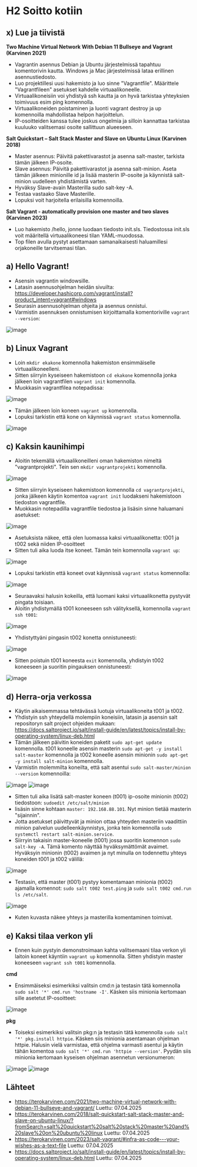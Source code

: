 # H2 Soitto kotiin
## x) Lue ja tiivistä
**Two Machine Virtual Network With Debian 11 Bullseye and Vagrant (Karvinen 2021)**
* Vagrantin asennus Debian ja Ubuntu järjestelmissä tapahtuu komentorivin kautta. Windows ja Mac järjestelmissä lataa erillinen asennustiedosto.
* Luo projektillesi uusi hakemisto ja luo sinne "Vagrantfile". Määrittele "Vagrantfileen" asetukset kahdelle virtuaalikoneelle.
* Virtuaalikoneisiin voi yhdistyä ssh kautta ja on hyvä tarkistaa yhteyksien toimivuus esim ping komennolla.
* Virtuaalikoneiden poistaminen ja luonti vagrant destroy ja up komennoilla mahdollistaa helpon harjoittelun.
* IP-osoitteiden kanssa tulee joskus ongelmia ja silloin kannattaa tarkistaa kuuluuko valitsemasi osoite sallittuun alueeseen.

**Salt Quickstart – Salt Stack Master and Slave on Ubuntu Linux (Karvinen 2018)**
* Master asennus: Päivitä pakettivarastot ja asenna salt-master, tarkista tämän jälkeen IP-osoite.
* Slave asennus: Päivitä pakettivarastot ja asenna salt-minion. Aseta tämän jälkeen minionille id ja lisää masterin IP-osoite ja käynnistä salt-minion uudelleen yhdistämistä varten.
* Hyväksy Slave-avain Masterilla sudo salt-key -A.
* Testaa vastaako Slave Masterille.
* Lopuksi voit harjoitella erilaisilla komennoilla.

**Salt Vagrant - automatically provision one master and two slaves (Karvinen 2023)**
* Luo hakemisto /hello, jonne luodaan tiedosto init.sls. Tiedostossa init.sls voit määritellä virtuaalikoneesi tilan YAML-muodossa.
* Top filen avulla pystyt asettamaan samanaikaisesti haluamillesi orjakoneille tarvitsemasi tilan.

## a) Hello Vagrant!
* Asensin vagrantin windowsille.
* Latasin asennusohjelman heidän sivuilta: https://developer.hashicorp.com/vagrant/install?product_intent=vagrant#windows
* Seurasin asennusohjelman ohjeita ja asennus onnistui.
* Varmistin asennuksen onnistumisen kirjoittamalla komentoriville `vagrant --version`:

![image](https://github.com/user-attachments/assets/cde0f4b2-780c-47a4-9f93-23f5a682f561)

## b) Linux Vagrant
* Loin `mkdir ekakone` komennolla hakemiston ensimmäiselle virtuaalikoneelleni.
* Sitten siirryin kyseiseen hakemistoon `cd ekakone` komennolla jonka jälkeen loin vagrantfilen `vagrant init` komennolla.
* Muokkasin vagrantfilea notepadissa:

![image](https://github.com/user-attachments/assets/bcc04953-8841-43e8-b8b9-07b2bda8e6f0)
* Tämän jälkeen loin koneen `vagrant up` komennolla.
* Lopuksi tarkistin että kone on käynnissä `vagrant status` komennolla.

![image](https://github.com/user-attachments/assets/e3c8ec58-e52a-4d54-8ea1-8297a0e71372)

## c) Kaksin kaunihimpi
* Aloitin tekemällä virtuaalikoneilleni oman hakemiston nimeltä "vagrantprojekti". Tein sen `mkdir vagrantprojekti` komennolla.

![image](https://github.com/user-attachments/assets/4e164d4d-6f29-4851-a4e6-ccd55907b0d3)
* Sitten siirryin kyseiseen hakemistoon komennolla `cd vagrantprojekti`, jonka jälkeen käytin komentoa `vagrant init` luodakseni hakemistoon tiedoston vagrantfile. 
* Muokkasin notepadilla vagrantfile tiedostoa ja lisäsin sinne haluamani asetukset:

![image](https://github.com/user-attachments/assets/4484674e-3028-418a-838c-fd870fe7cf68)

* Asetuksista näkee, että olen luomassa kaksi virtuaalikonetta: t001 ja t002 sekä niiden IP-osoitteet
* Sitten tuli aika luoda itse koneet. Tämän tein komennolla `vagrant up`:

![image](https://github.com/user-attachments/assets/3cdccd61-6e32-4771-951d-40df484f5106)
* Lopuksi tarkistin että koneet ovat käynnissä `vagrant status` komennolla: 

![image](https://github.com/user-attachments/assets/91c1b34e-a7a8-448a-bee4-225f790ec9a3)

* Seuraavaksi halusin kokeilla, että luomani kaksi virtuaalikonetta pystyvät pingata toisiaan.
* Aloitin yhdistymällä t001 koneeseen ssh välityksellä, komennolla `vagrant ssh t001`:

![image](https://github.com/user-attachments/assets/0c550527-26c6-49ef-9349-b6b3f652adcd)
* Yhdistyttyäni pingasin t002 konetta onnistuneesti:

![image](https://github.com/user-attachments/assets/cc63d10f-ec8e-415e-950e-29407fdfdc4f)
* Sitten poistuin t001 koneesta `exit` komennolla, yhdistyin t002 koneeseen ja suoritin pingauksen onnistuneesti:

![image](https://github.com/user-attachments/assets/7bd4afb0-8df6-4287-a8ed-b260da3eabaa)

## d) Herra-orja verkossa
* Käytin aikaisemmassa tehtävässä luotuja virtuaalikoneita t001 ja t002.
* Yhdistyin ssh yhteydellä molempiin koneisiin, latasin ja asensin salt repositoryn salt project ohjeiden mukaan: https://docs.saltproject.io/salt/install-guide/en/latest/topics/install-by-operating-system/linux-deb.html
* Tämän jälkeen päivitin koneiden paketit `sudo apt-get update` komennolla. t001 koneelle  asensin masterin `sudo apt-get -y install salt-master` komennolla ja t002 koneelle asensin minionin `sudo apt-get -y install salt-minion` komennolla.
* Varmistin molemmilta koneilta, että salt asentui `sudo salt-master/minion --version` komennoilla:

![image](https://github.com/user-attachments/assets/b31ef0c6-513f-449a-9b03-7e645d5cb374)
![image](https://github.com/user-attachments/assets/b3090264-d505-44bd-8c4d-4700a875791b)

* Sitten tuli aika lisätä salt-master koneen (t001) ip-osoite minionin (t002) tiedostoon: `sudoedit /etc/salt/minion`
* lisäsin sinne kohtaan `master: 192.168.88.101`. Nyt minion tietää masterin "sijainnin".
* Jotta asetukset päivittyvät ja minion ottaa yhteyden masteriin vaadittiin minion palvelun uudelleenkäynnistys, jonka tein komennolla `sudo systemctl restart salt-minion.service`.
* Siirryin takaisin master-koneelle (t001) jossa suoritin komennon `sudo salt-key -A`. Tämä komento näyttää hyväksymättömät avaimet. Hyväksyin minionin (t002) avaimen ja nyt minulla on todennettu yhteys koneiden t001 ja t002 välillä:

![image](https://github.com/user-attachments/assets/e51a2dc3-25bd-4da4-a2d6-9ee4e569abaa)
* Testasin, että master (t001) pystyy komentamaan minionia (t002) ajamalla komennot: `sudo salt t002 test.ping` ja `sudo salt t002 cmd.run ls /etc/salt`.

![image](https://github.com/user-attachments/assets/a629b157-7e63-46df-9f86-27b5d0cce38d)
* Kuten kuvasta näkee yhteys ja masterilla komentaminen toimivat.

## e) Kaksi tilaa verkon yli
* Ennen kuin pystyin demonstroimaan kahta valitsemaani tilaa verkon yli laitoin koneet käyntiin `vagrant up` komennolla. Sitten yhdistyin master koneeseen `vagrant ssh t001` komennolla.

**cmd**
* Ensimmäiseksi esimerkiksi valitsin cmd:n ja testasin tätä komennolla `sudo salt '*' cmd.run 'hostname -I'`. Käsken siis minionia kertomaan sille asetetut IP-osoitteet:

![image](https://github.com/user-attachments/assets/150ee790-97c8-4648-ad47-34206c102ebb)

**pkg**
* Toiseksi esimerkiksi valitsin pkg:n ja testasin tätä komennolla `sudo salt '*' pkg.install httpie`. Käsken siis minionia asentamaan ohjelman httpie. Halusin vielä varmistaa, että ohjelma varmasti asentui ja käytin tähän komentoa `sudo salt '*' cmd.run 'httpie --version'`. Pyydän siis minionia kertomaan kyseisen ohjelman asennetun versionumeron:

![image](https://github.com/user-attachments/assets/f29416e6-4083-4ec3-bff6-63f15e863dbd)
![image](https://github.com/user-attachments/assets/3f936f24-9b20-4042-b491-ddebf9c495ef)

## Lähteet
* https://terokarvinen.com/2021/two-machine-virtual-network-with-debian-11-bullseye-and-vagrant/ Luettu: 07.04.2025
* https://terokarvinen.com/2018/salt-quickstart-salt-stack-master-and-slave-on-ubuntu-linux/?fromSearch=salt%20quickstart%20salt%20stack%20master%20and%20slave%20on%20ubuntu%20linux Luettu: 07.04.2025
* https://terokarvinen.com/2023/salt-vagrant/#infra-as-code---your-wishes-as-a-text-file Luettu: 07.04.2025
* https://docs.saltproject.io/salt/install-guide/en/latest/topics/install-by-operating-system/linux-deb.html Luettu: 07.04.2025
